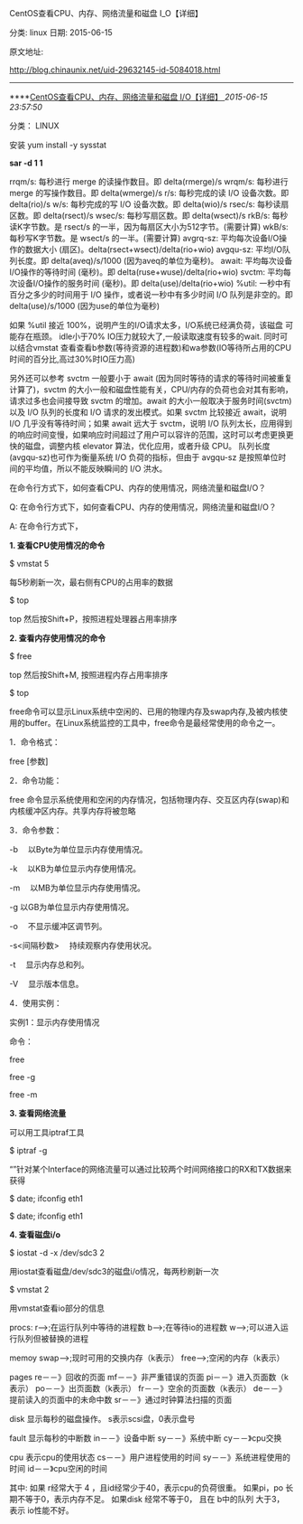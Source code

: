 CentOS查看CPU、内存、网络流量和磁盘 I_O【详细】

分类: linux
日期: 2015-06-15

原文地址: 

http://blog.chinaunix.net/uid-29632145-id-5084018.html

------

****[CentOS查看CPU、内存、网络流量和磁盘 I/O【详细】 ]()*2015-06-15 23:57:50*

分类： LINUX

安装 yum install -y sysstat

**sar -d 1 1**

rrqm/s: 每秒进行 merge 的读操作数目。即 delta(rmerge)/s
wrqm/s: 每秒进行 merge 的写操作数目。即 delta(wmerge)/s
r/s: 每秒完成的读 I/O 设备次数。即 delta(rio)/s
w/s: 每秒完成的写 I/O 设备次数。即 delta(wio)/s
rsec/s: 每秒读扇区数。即 delta(rsect)/s
wsec/s: 每秒写扇区数。即 delta(wsect)/s
rkB/s: 每秒读K字节数。是 rsect/s 的一半，因为每扇区大小为512字节。(需要计算)
wkB/s: 每秒写K字节数。是 wsect/s 的一半。(需要计算)
avgrq-sz: 平均每次设备I/O操作的数据大小 (扇区)。delta(rsect+wsect)/delta(rio+wio)
avgqu-sz: 平均I/O队列长度。即 delta(aveq)/s/1000 (因为aveq的单位为毫秒)。
await: 平均每次设备I/O操作的等待时间 (毫秒)。即 delta(ruse+wuse)/delta(rio+wio)
svctm: 平均每次设备I/O操作的服务时间 (毫秒)。即 delta(use)/delta(rio+wio)
%util: 一秒中有百分之多少的时间用于 I/O 操作，或者说一秒中有多少时间 I/O 队列是非空的。即 delta(use)/s/1000 (因为use的单位为毫秒)

如果 %util 接近 100%，说明产生的I/O请求太多，I/O系统已经满负荷，该磁盘
可能存在瓶颈。
idle小于70% IO压力就较大了,一般读取速度有较多的wait.
同时可以结合vmstat 查看查看b参数(等待资源的进程数)和wa参数(IO等待所占用的CPU时间的百分比,高过30%时IO压力高)

另外还可以参考
svctm 一般要小于 await (因为同时等待的请求的等待时间被重复计算了)，svctm 的大小一般和磁盘性能有关，CPU/内存的负荷也会对其有影响，请求过多也会间接导致 svctm 的增加。await 的大小一般取决于服务时间(svctm) 以及 I/O 队列的长度和 I/O 请求的发出模式。如果 svctm 比较接近 await，说明 I/O 几乎没有等待时间；如果 await 远大于 svctm，说明 I/O 队列太长，应用得到的响应时间变慢，如果响应时间超过了用户可以容许的范围，这时可以考虑更换更快的磁盘，调整内核 elevator 算法，优化应用，或者升级 CPU。
队列长度(avgqu-sz)也可作为衡量系统 I/O 负荷的指标，但由于 avgqu-sz 是按照单位时间的平均值，所以不能反映瞬间的 I/O 洪水。

在命令行方式下，如何查看CPU、内存的使用情况，网络流量和磁盘I/O？

Q: 在命令行方式下，如何查看CPU、内存的使用情况，网络流量和磁盘I/O？

A: 在命令行方式下，

**1. 查看CPU使用情况的命令**

$ vmstat 5

每5秒刷新一次，最右侧有CPU的占用率的数据

$ top

top 然后按Shift+P，按照进程处理器占用率排序

**2. 查看内存使用情况的命令**

$ free

top 然后按Shift+M, 按照进程内存占用率排序

$ top

free命令可以显示Linux系统中空闲的、已用的物理内存及swap内存,及被内核使用的buffer。在Linux系统监控的工具中，free命令是最经常使用的命令之一。

1．命令格式：

free [参数]

2．命令功能：

free 命令显示系统使用和空闲的内存情况，包括物理内存、交互区内存(swap)和内核缓冲区内存。共享内存将被忽略

3．命令参数：

-b 　以Byte为单位显示内存使用情况。

-k 　以KB为单位显示内存使用情况。

-m 　以MB为单位显示内存使用情况。

-g   以GB为单位显示内存使用情况。

-o 　不显示缓冲区调节列。

-s<间隔秒数> 　持续观察内存使用状况。

-t 　显示内存总和列。

-V 　显示版本信息。

4．使用实例：

实例1：显示内存使用情况

命令：

free

free -g

free -m

**3. 查看网络流量**

可以用工具iptraf工具

$ iptraf -g

“”针对某个Interface的网络流量可以通过比较两个时间网络接口的RX和TX数据来获得

$ date; ifconfig eth1

$ date; ifconfig eth1

**4. 查看磁盘i/o**

$ iostat -d -x /dev/sdc3 2

用iostat查看磁盘/dev/sdc3的磁盘i/o情况，每两秒刷新一次

$ vmstat 2

用vmstat查看io部分的信息

procs:
r–>;在运行队列中等待的进程数
b–>;在等待io的进程数
w–>;可以进入运行队列但被替换的进程

memoy
swap–>;现时可用的交换内存（k表示）
free–>;空闲的内存（k表示）

pages
re－－》回收的页面
mf－－》非严重错误的页面
pi－－》进入页面数（k表示）
po－－》出页面数（k表示）
fr－－》空余的页面数（k表示）
de－－》提前读入的页面中的未命中数
sr－－》通过时钟算法扫描的页面

disk 显示每秒的磁盘操作。 s表示scsi盘，0表示盘号

fault 显示每秒的中断数
in－－》设备中断
sy－－》系统中断
cy－－》cpu交换

cpu 表示cpu的使用状态
cs－－》用户进程使用的时间
sy－－》系统进程使用的时间
id－－》cpu空闲的时间

其中:
如果 r经常大于 4 ，且id经常少于40，表示cpu的负荷很重。
如果pi，po 长期不等于0，表示内存不足。
如果disk 经常不等于0， 且在 b中的队列 大于3， 表示 io性能不好。